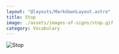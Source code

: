 ```yaml
---
layout: "@layouts/MarkdownLayout.astro"
title: Stop
image: ./assets/images-of-signs/stop.gif
category: Vocabulary
---
```


![Stop](@signs/stop.gif)
